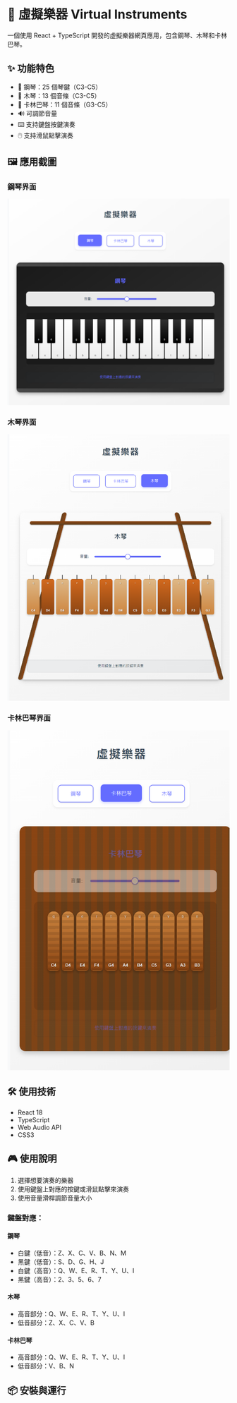 # 🎹 虛擬樂器 Virtual Instruments

一個使用 React + TypeScript 開發的虛擬樂器網頁應用，包含鋼琴、木琴和卡林巴琴。

## ✨ 功能特色

- 🎹 鋼琴：25 個琴鍵（C3-C5）
- 🎵 木琴：13 個音條（C3-C5）
- 🎼 卡林巴琴：11 個音條（G3-C5）
- 🔊 可調節音量
- ⌨️ 支持鍵盤按鍵演奏
- 🖱️ 支持滑鼠點擊演奏

## 🖼️ 應用截圖

### 鋼琴界面

![鋼琴界面](public/piano.png)

### 木琴界面

![木琴界面](public/wood.png)

### 卡林巴琴界面

![卡林巴琴界面](public/limba.png)

## 🛠️ 使用技術

- React 18
- TypeScript
- Web Audio API
- CSS3

## 🎮 使用說明

1. 選擇想要演奏的樂器
2. 使用鍵盤上對應的按鍵或滑鼠點擊來演奏
3. 使用音量滑桿調節音量大小

### 鍵盤對應：

#### 鋼琴

- 白鍵（低音）：Z、X、C、V、B、N、M
- 黑鍵（低音）：S、D、G、H、J
- 白鍵（高音）：Q、W、E、R、T、Y、U、I
- 黑鍵（高音）：2、3、5、6、7

#### 木琴

- 高音部分：Q、W、E、R、T、Y、U、I
- 低音部分：Z、X、C、V、B

#### 卡林巴琴

- 高音部分：Q、W、E、R、T、Y、U、I
- 低音部分：V、B、N

## 📦 安裝與運行
